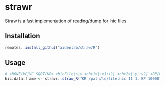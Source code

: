 # strawr
Straw is a fast implementation of reading/dump for .hic files

## Installation
```R
remotes::install_github("aidenlab/straw/R")
```

## Usage
```R
# <NONE/VC/VC_SQRT/KR> <hicFile(s)> <chr1>[:x1:x2] <chr2>[:y1:y2] <BP/FRAG> <binsize>
hic.data.frame <- strawr::straw_R("KR /path/to/file.hic 11 11 BP 10000")
```
